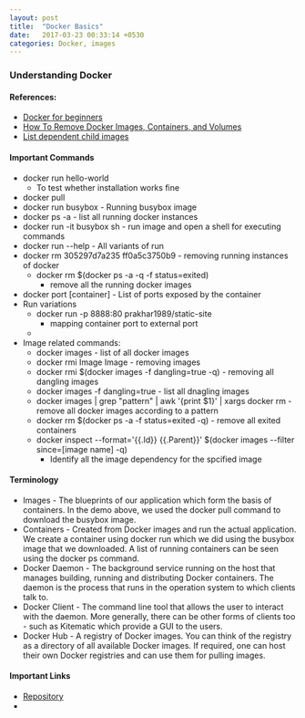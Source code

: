 ```yaml
---
layout: post
title:  "Docker Basics"
date:   2017-03-23 00:33:14 +0530
categories: Docker, images
---
```


### Understanding Docker

#### References:
- [Docker for beginners](https://prakhar.me/docker-curriculum/)
- [How To Remove Docker Images, Containers, and Volumes](https://www.digitalocean.com/community/tutorials/how-to-remove-docker-images-containers-and-volumes)
- [List dependent child images](http://stackoverflow.com/questions/36584122/docker-how-can-i-get-the-list-of-dependent-child-images)

#### Important Commands
- docker run hello-world
    - To test whether installation works fine
- docker pull <docker image>
- docker run busybox - Running busybox image
- docker ps -a - list all running docker instances
- docker run -it busybox sh - run image and open a shell for executing commands
- docker run --help - All variants of run 
- docker rm 305297d7a235 ff0a5c3750b9 - removing running instances of docker
    - docker rm $(docker ps -a -q -f status=exited)
        - remove all the running docker images
- docker port [container] - List of ports exposed by the container
- Run variations
    - docker run -p 8888:80 prakhar1989/static-site
        - mapping container port to external port
    - 
- Image related commands:
	- docker images - list of all docker images
	- docker rmi Image Image - removing images
	- docker rmi $(docker images -f dangling=true -q) - removing all dangling images
	- docker images -f dangling=true - list all dnagling images
	- docker images | grep "pattern" | awk '{print $1}' | xargs docker rm - remove all docker images according to a pattern
	- docker rm $(docker ps -a -f status=exited -q) - remove all exited containers
	- docker inspect --format='{{.Id}} {{.Parent}}' $(docker images --filter since=[image name] -q)
        - Identify all the image dependency for the spcified image

#### Terminology
- Images - The blueprints of our application which form the basis of containers. In the demo above, we used the docker pull command to download the busybox image.
- Containers - Created from Docker images and run the actual application. We create a container using docker run which we did using the busybox image that we downloaded. A list of running containers can be seen using the docker ps command.
- Docker Daemon - The background service running on the host that manages building, running and distributing Docker containers. The daemon is the process that runs in the operation system to which clients talk to.
- Docker Client - The command line tool that allows the user to interact with the daemon. More generally, there can be other forms of clients too - such as Kitematic which provide a GUI to the users.
- Docker Hub - A registry of Docker images. You can think of the registry as a directory of all available Docker images. If required, one can host their own Docker registries and can use them for pulling images.

#### Important Links
- [Repository](https://hub.docker.com/explore/)
- 